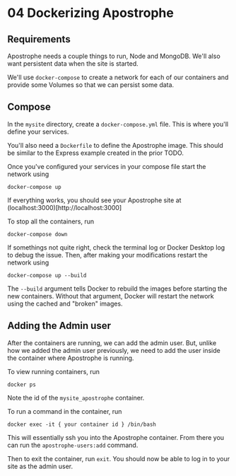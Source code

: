 # 04 Dockerizing Apostrophe

## Requirements

Apostrophe needs a couple things to run, Node and MongoDB. We'll also want persistent data when the site is started.

We'll use `docker-compose` to create a network for each of our containers and provide some Volumes so that we can persist some data.

## Compose

In the `mysite` directory, create a `docker-compose.yml` file. This is where you'll define your services.

You'll also need a `Dockerfile` to define the Apostrophe image. This should be similar to the Express example created in the prior TODO.

Once you've configured your services in your compose file start the network using

```
docker-compose up
```

If everything works, you should see your Apostrophe site at (localhost:3000)[http://localhost:3000]

To stop all the containers, run

```
docker-compose down
```

If somethings not quite right, check the terminal log or Docker Desktop log to debug the issue. Then, after making your modifications restart the network using

```
docker-compose up --build
```

The `--build` argument tells Docker to rebuild the images before starting the new containers. Without that argument, Docker will restart the network using the cached and "broken" images.

## Adding the Admin user

After the containers are running, we can add the admin user. But, unlike how we added the admin user previously, we need to add the user inside the container where Apostrophe is running.

To view running containers, run

```
docker ps
```

Note the id of the `mysite_apostrophe` container.

To run a command in the container, run

```
docker exec -it { your container id } /bin/bash
```

This will essentially ssh you into the Apostrophe container. From there you can run the `apostrophe-users:add` command.

Then to exit the container, run `exit`. You should now be able to log in to your site as the admin user.
